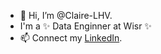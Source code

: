 - 👋 Hi, I’m @Claire-LHV.
- I'm a ✨ Data Enginner at Wisr ✨ 
- 📫 Connect my [LinkedIn](https://www.linkedin.com/in/claire-hoang-van-le-099166199/).

<!---
Claire-LHV/Claire-LHV is a ✨ special ✨ repository because its `README.md` (this file) appears on your GitHub profile.
You can click the Preview link to take a look at your changes.
--->
